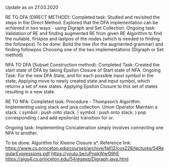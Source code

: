Update as on 27.03.2020

RE TO DFA (DIRECT METHOD):
Completed task: 
Studied and revisited the steps in the Direct Method. 
Explored that the DFA implementation can be achieved in two ways - using Digraph and Set Collection. 
Ongoing task: 
Validation of RE and finding augmented RE from given RE
Algorithm to find the nullable, firstpos and lastpos of the nodes (which is needed to finding the followpos)
To be done:
Build the tree (for the augmented grammar) and finding followpos
Choosing one of the two implementations (Digraph or Set method)

NFA TO DFA (Subset Construction method):
Completed Task:
Created the start state of DFA by taking Epsilon Closure of Start state of NFA.
Ongoing Task:
For the new DFA State, and for each possible input symbol in the state,
Applying move to newly created state and input symbol, which returns a set of new states.
Applying Epsilon Closure to this set of states resulting in a new state.

RE TO NFA:
Completed task:
Procedure - Thompson’s Algorithm.
Implementing using stack and java collection.
Union Operator
Maintain a stack.
( symbol : push onto stack.
| symbol : push  onto stack.
) pop corresponding ( and add epsilon(e) transition for or.

Ongoing task:
 Implementing Concatenation simply involves connecting one NFA to another.

To be done:
Algorithm for Kleene Closure a*.
Reference link:
https://www.cs.princeton.edu/courses/archive/fall12/cos226/lectures/54RegularExpressions.pdf
https://youtu.be/uPnpkWwO9hE
https://algs4.cs.princeton.edu/54regexp/Digraph.java.html

